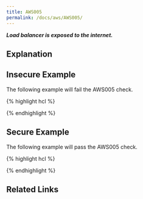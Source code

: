 ```yaml
---
title: AWS005
permalink: /docs/aws/AWS005/
---
```


***Load balancer is exposed to the internet.***

## Explanation





## Insecure Example

The following example will fail the AWS005 check.

{% highlight hcl %}



{% endhighlight %}

## Secure Example

The following example will pass the AWS005 check.

{% highlight hcl %}



{% endhighlight %}

## Related Links


